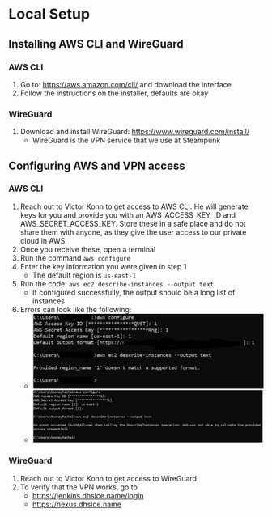 # Local Setup

## Installing AWS CLI and WireGuard

### AWS CLI 

1. Go to: https://aws.amazon.com/cli/ and download the interface
2. Follow the instructions on the installer, defaults are okay

### WireGuard

1. Download and install WireGuard: https://www.wireguard.com/install/
   + WireGuard is the VPN service that we use at Steampunk

## Configuring AWS and VPN access

### AWS CLI 
 
1. Reach out to Victor Konn to get access to AWS CLI. He will generate
keys for you and provide you with an AWS_ACCESS_KEY_ID and 
AWS_SECRET_ACCESS_KEY. Store these in a safe place and do not share them 
with anyone, as they give the user access to our private cloud in AWS. 
2. Once you receive these, open a terminal
3. Run the command `aws configure`
4. Enter the key information you were given in step 1
   + The default region is `us-east-1`
5. Run the code: `aws ec2 describe-instances --output text`
   + If configured successfully, the output should be a long list of 
   instances
6. Errors can look like the following:
   + ![error 1](https://github.com/SteampunkFoundry/DevOpsForBeginnersCourse/blob/rachel-updates/imgs/awsKeyError1.jpg)
   + ![error 2](https://github.com/SteampunkFoundry/DevOpsForBeginnersCourse/blob/master/imgs/awsKeyError2.png)

### WireGuard 

1. Reach out to Victor Konn to get access to WireGuard 
2. To verify that the VPN works, go to
   + https://jenkins.dhsice.name/login
   + https://nexus.dhsice.name
   
